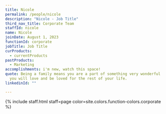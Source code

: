 ```yaml
---
title: Nicole
permalink: /people/nicole
description: "Nicole - Job Title"
third_nav_title: Corporate Team
staffId: nicole
name: Nicole
joinDate: August 1, 2023
functionId: corporate
jobTitle: Job Title
curProducts:
  - currentProducts
pastProducts:
  - Marketing
accomplishments: i'm new, watch this space!
quote: Being a family means you are a part of something very wonderful. It means
  you will love and be loved for the rest of your life.
linkedinId: ""

---
```


{% include staff.html staff=page color=site.colors.function-colors.corporate %}
